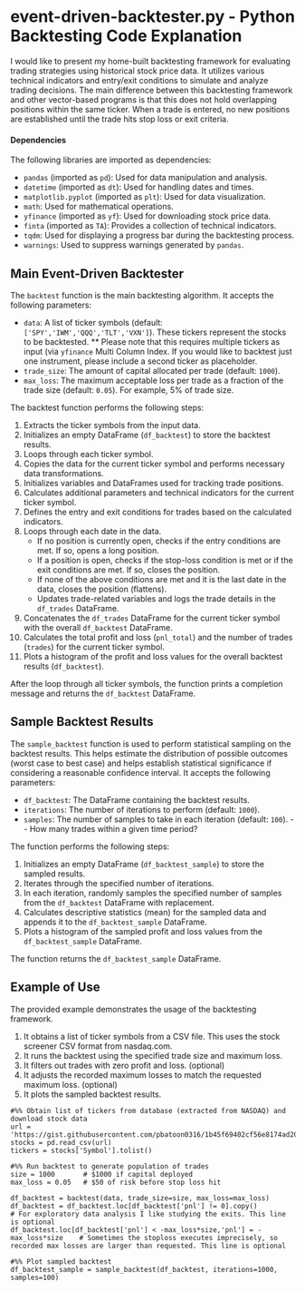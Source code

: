 
# event-driven-backtester.py - Python Backtesting Code Explanation

I would like to present my home-built backtesting framework for evaluating trading strategies using historical stock price data. It utilizes various technical indicators and entry/exit conditions to simulate and analyze trading decisions. The main difference between this backtesting framework and other vector-based programs is that this does not hold overlapping positions within the same ticker. When a trade is entered, no new positions are established until the trade hits stop loss or exit criteria.

#### Dependencies

The following libraries are imported as dependencies:
- `pandas` (imported as `pd`): Used for data manipulation and analysis.
- `datetime` (imported as `dt`): Used for handling dates and times.
- `matplotlib.pyplot` (imported as `plt`): Used for data visualization.
- `math`: Used for mathematical operations.
- `yfinance` (imported as `yf`): Used for downloading stock price data.
- `finta` (imported as `TA`): Provides a collection of technical indicators.
- `tqdm`: Used for displaying a progress bar during the backtesting process.
- `warnings`: Used to suppress warnings generated by `pandas`.

## Main Event-Driven Backtester

The `backtest` function is the main backtesting algorithm. It accepts the following parameters:
- `data`: A list of ticker symbols (default: `['SPY','IWM','QQQ','TLT','VXN']`). These tickers represent the stocks to be backtested. ** Please note that this requires multiple tickers as input (via `yfinance` Multi Column Index. If you would like to backtest just one instrument, please include a second ticker as placeholder.
- `trade_size`: The amount of capital allocated per trade (default: `1000`).
- `max_loss`: The maximum acceptable loss per trade as a fraction of the trade size (default: `0.05`). For example, 5% of trade size.

The backtest function performs the following steps:

1. Extracts the ticker symbols from the input data.
2. Initializes an empty DataFrame (`df_backtest`) to store the backtest results.
3. Loops through each ticker symbol.
4. Copies the data for the current ticker symbol and performs necessary data transformations.
5. Initializes variables and DataFrames used for tracking trade positions.
6. Calculates additional parameters and technical indicators for the current ticker symbol.
7. Defines the entry and exit conditions for trades based on the calculated indicators.
8. Loops through each date in the data.
   - If no position is currently open, checks if the entry conditions are met. If so, opens a long position.
   - If a position is open, checks if the stop-loss condition is met or if the exit conditions are met. If so, closes the position.
   - If none of the above conditions are met and it is the last date in the data, closes the position (flattens).
   - Updates trade-related variables and logs the trade details in the `df_trades` DataFrame.
9. Concatenates the `df_trades` DataFrame for the current ticker symbol with the overall `df_backtest` DataFrame.
10. Calculates the total profit and loss (`pnl_total`) and the number of trades (`trades`) for the current ticker symbol.
11. Plots a histogram of the profit and loss values for the overall backtest results (`df_backtest`).

After the loop through all ticker symbols, the function prints a completion message and returns the `df_backtest` DataFrame.

## Sample Backtest Results

The `sample_backtest` function is used to perform statistical sampling on the backtest results. This helps estimate the distribution of possible outcomes (worst case to best case) and helps establish statistical significance if considering a reasonable confidence interval. It accepts the following parameters:
- `df_backtest`: The DataFrame containing the backtest results.
- `iterations`: The number of iterations to perform (default: `1000`).
- `samples`: The number of samples to take in each iteration (default: `100`). -- How many trades within a given time period?

The function performs the following steps:

1. Initializes an empty DataFrame (`df_backtest_sample`) to store the sampled results.
2. Iterates through the specified number of iterations.
3. In each iteration, randomly samples the specified number of samples from the `df_backtest` DataFrame with replacement.
4. Calculates descriptive statistics (mean) for the sampled data and appends it to the `df_backtest_sample` DataFrame.
5. Plots a histogram of the sampled profit and loss values from the `df_backtest_sample` DataFrame.

The function returns the `df_backtest_sample` DataFrame.

## Example of Use

The provided example demonstrates the usage of the backtesting framework.

1. It obtains a list of ticker symbols from a CSV file. This uses the stock screener CSV format from nasdaq.com.
2. It runs the backtest using the specified trade size and maximum loss.
3. It filters out trades with zero profit and loss. (optional)
4. It adjusts the recorded maximum losses to match the requested maximum loss. (optional)
5. It plots the sampled backtest results.

```
#%% Obtain list of tickers from database (extracted from NASDAQ) and download stock data
url = 'https://gist.githubusercontent.com/pbatoon0316/1b45f69402cf56e8174ad2034b62db2a/raw/a78376ab57e85d288bfcb3e832ca766ab81aa4ff/nasdaq_nyse_amex_tickers_20242801.csv'
stocks = pd.read_csv(url)
tickers = stocks['Symbol'].tolist()

#%% Run backtest to generate population of trades
size = 1000       # $1000 if capital deployed
max_loss = 0.05   # $50 of risk before stop loss hit

df_backtest = backtest(data, trade_size=size, max_loss=max_loss)
df_backtest = df_backtest.loc[df_backtest['pnl'] != 0].copy()                  # For exploratory data analysis I like studying the exits. This line is optional
df_backtest.loc[df_backtest['pnl'] < -max_loss*size,'pnl'] = -max_loss*size    # Sometimes the stoploss executes imprecisely, so recorded max losses are larger than requested. This line is optional

#%% Plot sampled backtest
df_backtest_sample = sample_backtest(df_backtest, iterations=1000, samples=100)
```
